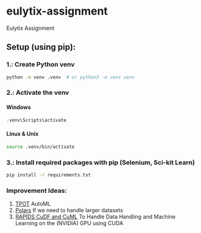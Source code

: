 # eulytix-assignment
 Eulytix Assignment

## Setup (using pip):

### 1.: Create Python venv

```bash
python -m venv .venv  # or python3 -m venv venv
```

### 2.: Activate the venv

#### Windows
```bash
.venv\Scripts\activate
```
#### Linux & Unix

```bash
source .venv/bin/activate
```

### 3.: Install required packages with pip (Selenium, Sci-kit Learn)
```bash
pip install -r requirements.txt
```

### Improvement Ideas:
1. [TPOT](https://epistasislab.github.io/tpot/) AutoML
2. [Polars](https://pola.rs/) If we need to handle larger datasets
3. [RAPIDS CuDF and CuML](https://rapids.ai/ecosystem/#software) To Handle Data Handling and Machine Learning on the (NVIDIA) GPU using CUDA
